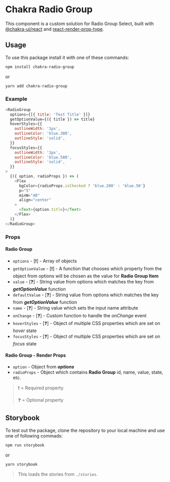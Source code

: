 # Chakra Radio Group

This component is a custom solution for Radio Group Select, built with [@chakra-ui/react](https://www.npmjs.com/package/@chakra-ui/react) and [react-render-prop-type](https://www.npmjs.com/package/react-render-prop-type).

## Usage

To use this package install it with one of these commands:

```bash
npm install chakra-radio-group
```

or

```bash
yarn add chakra-radio-group
```

### Example

```js
<RadioGroup
  options={[{ title: 'Test Title' }]}
  getOptionValue={({ title }) => title}
  hoverStyles={{
    outlineWidth: '1px',
    outlineColor: 'blue.300',
    outlineStyle: 'solid',
  }}
  focusStyles={{
    outlineWidth: '1px',
    outlineColor: 'blue.500',
    outlineStyle: 'solid',
  }}
>
  {({ option, radioProps }) => (
    <Flex
      bgColor={radioProps.isChecked ? 'blue.200' : 'blue.50'}
      p="5"
      minW="48"
      align="center"
    >
      <Text>{option.title}</Text>
    </Flex>
  )}
</RadioGroup>
```

### Props

#### Radio Group

- `options` - [❗️] - Array of objects
- `getOptionValue` - [❗️] - A function that chooses which property from the object from options will be chosen as the value for **Radio Group Item**
- `value` - [❓] - String value from options which matches the key from **_getOptionValue_** function
- `defaultValue` - [❓] - String value from options which matches the key from **_getOptionValue_** function
- `name` - [❓] - String value which sets the input name attribute
- `onChange` - [❓] - Custom function to handle the _onChange_ event
- `hoverStyles` - [❓] - Object of multiple CSS properties which are set on _hover_ state
- `focusStyles` - [❓] - Object of multiple CSS properties which are set on _focus_ state

#### Radio Group - Render Props

- `option` - Object from **_options_**
- `radioProps` - Object which contains **Radio Group** id, name, value, state, etc.

> ❗️ = Required property
>
> ❓ = Optional property

## Storybook

To test out the package, clone the repository to your local machine and use one of following commads:

```bash
npm run storybook
```

or

```bash
yarn storybook
```

> This loads the stories from `./stories`.
